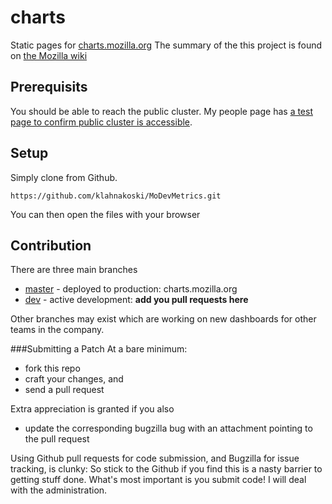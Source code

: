 charts
======
Static pages for [charts.mozilla.org](http://charts.mozilla.org/) The summary
of the this project is found on [the Mozilla wiki](https://wiki.mozilla.org/Auto-tools/Projects/Charts#Overview_of_charts.mozilla.org)


Prerequisits
------------

You should be able to reach the public cluster.  My people page has [a test page to confirm public cluster is accessible](http://people.mozilla.org/~klahnakoski/modevmetrics/Tutorial01-Minimum.html).


Setup
-----

Simply clone from Github.

    https://github.com/klahnakoski/MoDevMetrics.git

You can then open the files with your browser


Contribution
------------

There are three main branches

  * [master](https://github.com/mozilla/charts/tree/heroku) - deployed to production: charts.mozilla.org
  * [dev](https://github.com/mozilla/charts/tree/dev) - active development: **add you pull requests here**

Other branches may exist which are working on new dashboards for other teams in the company.

###Submitting a Patch
At a bare minimum:

  * fork this repo
  * craft your changes, and
  * send a pull request

Extra appreciation is granted if you also

  * update the corresponding bugzilla bug with an attachment pointing to the
  pull request

Using Github pull requests for code submission, and Bugzilla for issue
tracking, is clunky:  So stick to the Github if you find this is a nasty
barrier to getting stuff done.  What's most important is you submit code!
I will deal with the administration.


